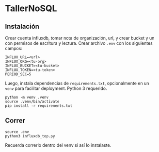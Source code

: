 # TallerNoSQL

## Instalación
Crear cuenta influxdb, tomar nota de organización, url, y crear bucket y un con permisos de escritura y lectura. Crear archivo `.env` con los siguientes campos:

```
INFLUX_URL=<url>
INFLUX_ORG=<tu-org>
INFLUX_BUCKET=<tu-bucket>
INFLUX_TOKEN=<tu-token>
PERIOD_SEC=5
```

Luego, instala dependencias de `requirements.txt`, opcionalmente en un `venv` para facilitar deployment. Python 3 requerido.

```
python -m venv .venv
source .venv/bin/activate
pip install -r requirements.txt
```

## Correr

```
source .env
python3 influxdb_top.py
```

Recuerda correrlo dentro del venv si así lo instalaste.
